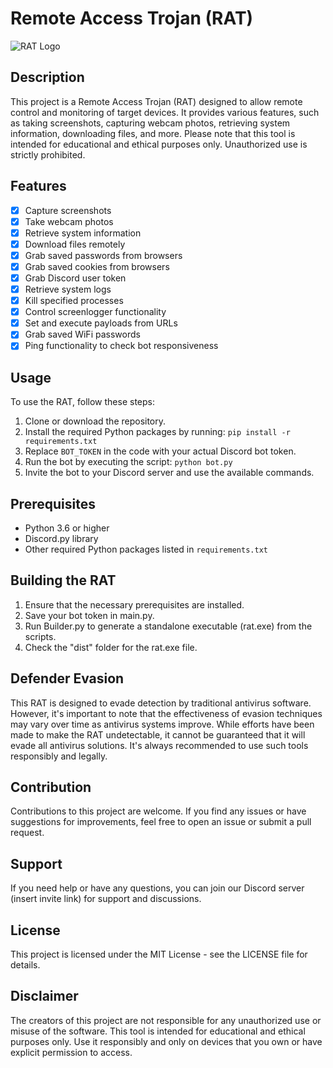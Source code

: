 # Remote Access Trojan (RAT)

![RAT Logo](link_to_logo_or_image)

## Description
This project is a Remote Access Trojan (RAT) designed to allow remote control and monitoring of target devices. It provides various features, such as taking screenshots, capturing webcam photos, retrieving system information, downloading files, and more. Please note that this tool is intended for educational and ethical purposes only. Unauthorized use is strictly prohibited.

## Features
- [x] Capture screenshots
- [x] Take webcam photos
- [x] Retrieve system information
- [x] Download files remotely
- [x] Grab saved passwords from browsers
- [x] Grab saved cookies from browsers
- [x] Grab Discord user token
- [x] Retrieve system logs
- [x] Kill specified processes
- [x] Control screenlogger functionality
- [x] Set and execute payloads from URLs
- [x] Grab saved WiFi passwords
- [x] Ping functionality to check bot responsiveness

## Usage
To use the RAT, follow these steps:
1. Clone or download the repository.
2. Install the required Python packages by running: `pip install -r requirements.txt`
3. Replace `BOT_TOKEN` in the code with your actual Discord bot token.
4. Run the bot by executing the script: `python bot.py`
5. Invite the bot to your Discord server and use the available commands.

## Prerequisites
- Python 3.6 or higher
- Discord.py library
- Other required Python packages listed in `requirements.txt`

## Building the RAT
1. Ensure that the necessary prerequisites are installed.
2. Save your bot token in main.py.
3. Run Builder.py to generate a standalone executable (rat.exe) from the scripts.
4. Check the "dist" folder for the rat.exe file.

## Defender Evasion
This RAT is designed to evade detection by traditional antivirus software. However, it's important to note that the effectiveness of evasion techniques may vary over time as antivirus systems improve. While efforts have been made to make the RAT undetectable, it cannot be guaranteed that it will evade all antivirus solutions. It's always recommended to use such tools responsibly and legally.

## Contribution
Contributions to this project are welcome. If you find any issues or have suggestions for improvements, feel free to open an issue or submit a pull request.

## Support
If you need help or have any questions, you can join our Discord server (insert invite link) for support and discussions.

## License
This project is licensed under the MIT License - see the LICENSE file for details.

## Disclaimer
The creators of this project are not responsible for any unauthorized use or misuse of the software. This tool is intended for educational and ethical purposes only. Use it responsibly and only on devices that you own or have explicit permission to access.

